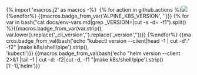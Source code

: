 {% import 'macros.j2' as macros -%}
&nbsp;{% for action in github.actions %}<a href="{{action.url}}"><img src="{{action.url}}/badge.svg"></a>{%endfor%}&nbsp;{{macros.badge_from_var('ALPINE_K8S_VERSION', '')}}&nbsp;{% for var in bash("cat docs/env-vars.md|grep _VERSION=|cut -s -d= -f1").split() %}{{macros.badge_from_var(var.strip(), var.lower().replace('_cli_version','').replace('_version',''))}}&nbsp;{%endfor%}&nbsp;{{macros.badge_from_val(bash('echo "kubectl version --client|head -1 | cut -d\':\' -f2" |make k8s/shell/pipe').strip(), 'kubectl')}}&nbsp;{{macros.badge_from_val(bash('echo "helm version --client 2>&1 |tail -1 | cut -d: -f2|cut -d, -f1 "|make k8s/shell/pipe').strip()[1:-1],'helm')}}&nbsp;